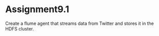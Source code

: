 # Assignment9.1
Create a flume agent that streams data from Twitter and stores it in the HDFS cluster. 
